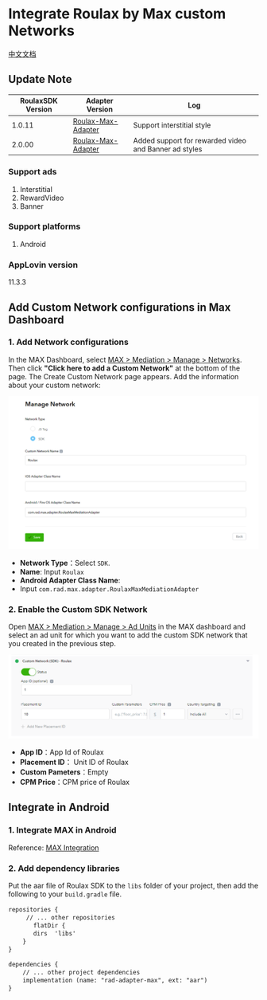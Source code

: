 # Integrate Roulax by Max custom Networks

[中文文档](RSDK-MAX-Chinese.md)

## Update Note
| RoulaxSDK Version | Adapter Version | Log |
|--|--|--|
| 1.0.11 | [Roulax-Max-Adapter](https://github.com/RoulaxTeam/Roulax-Android-SDK/releases/download/network_max/rad-adapter-max.aar) | Support interstitial style|
| 2.0.00 | [Roulax-Max-Adapter](https://github.com/RoulaxTeam/Roulax-Android-SDK/releases/download/network_max/rad_adapter_max_2.0_release.aar) | Added support for rewarded video and Banner ad styles |

### Support ads

1. Interstitial
2. RewardVideo
3. Banner

### Support platforms

1. Android

### AppLovin version

11.3.3

## Add Custom Network configurations in Max Dashboard

### 1. Add Network configurations

In the MAX Dashboard, select [MAX > Mediation > Manage > Networks](https://dash.applovin.com/o/mediation/networks/). Then click **"Click here to add a Custom Network"** at the bottom of the page. The Create Custom Network page appears. Add the information about your custom network:

![avatar](pic1.png)

- **Network Type**：Select `SDK`.
- **Name**: Input `Roulax`
- **Android Adapter Class Name**:
- Input `com.rad.max.adapter.RoulaxMaxMediationAdapter`

### 2. Enable the Custom SDK Network

Open [MAX > Mediation > Manage > Ad Units](https://dash.applovin.com/o/mediation/ad_units/) in the MAX dashboard and select an ad unit for which you want to add the custom SDK network that you created in the previous step.

![avatar](pic2.png)

- **App ID**：App Id of Roulax
- **Placement ID**： Unit ID of Roulax
- **Custom Pameters**：Empty
- **CPM Price**：CPM price of Roulax

## Integrate in Android

### 1. Integrate MAX in Android

Reference: [MAX Integration](https://dash.applovin.com/documentation/mediation/android/getting-started/integration)

### 2. Add dependency libraries

Put the aar file of Roulax SDK to the `libs` folder of your project, then add the following to your `build.gradle` file.

```
repositories {  
     // ... other repositories
       flatDir {
	   dirs  'libs'
	}
}
```

```
dependencies {  
    // ... other project dependencies
    implementation (name: "rad-adapter-max", ext: "aar")
}
```
